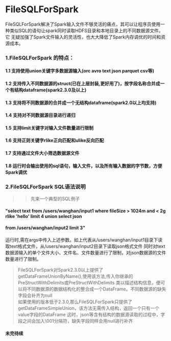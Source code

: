 # FileSQLForSpark
FileSQLForSpark解决了Spark输入文件不够灵活的痛点，其可以让程序员使用一种类似SQL的语句让spark同时读取HDFS目录和本地目录上的不同数据源文件。它
无疑加强了Spark文件输入的灵活性，也大大降低了Spark内存调优的时间和资源成本。

### 1.FileSQLForSpark 的特点：
#### 1.1 支持使用union关键字多数据源输入(orc avro text json parquet csv等)
#### 1.2 支持传入不同数据源的struct(已在上层封装,更好用了)，按字段名称合并成一个有结构dataframe(spark2.3.0及以上)
#### 1.3 支持将不同数据源的合并成一个无结构dataframe(spark2.0以上均支持)
#### 1.4 支持对不同数据源目录进行递归
#### 1.5 支持limit关键字对输入文件数量进行限制
#### 1.6 支持正则关键字rlike正向匹配和ulike反向匹配
#### 1.7 支持通过文件大小筛选数据源文件
#### 1.8 运行时会输出使用的sql语句，输入文件，以及所有输入数据的字节数，方便Spark调优

### 2.FileSQLForSpark SQL语法说明
>>先来一个典型的SQL例子
#### "select text from /users/wanghan/input1 where fileSize > 1024m and < 2g  rlike 'hello' limit 4 union select json 
#### from /users/wanghan/input2 limit 3" 
运行时,需在args中传入上述参数。如上代表从/users/wanghan/input1目录下读取text格式文件，从/users/wanghan/input2目录下读取json格式文件
同时对text数据源输入的单个文件大小、文件名、文件数量进行了限制，对json数据源的文件数量进行了限制。  
 > FileSQLForSpark对Spark2.3.0以上提供了getDataFrameUnionByName(),使用该方法,传入你继承的PreStructWithDelimits或PreStructWithDelimits
 > 类以描述结构信息，便可以将不同数据源的数据结构化的整合成一个DataFrame。不同数据源的缺失字段会补齐为null  
 > 如果使用的版本低于2.3.0,那么FileSQLForSpark只提供了getDataFrameSimpleUnion，该方法无需传入结构，返回一个只有一个value字段的DataFrame
 > 这时，json等含有结构的数据源读取的过程中，字段之间会加入\001分隔符，缺失字段同样会用nuil进行补齐
#### 未完待续
